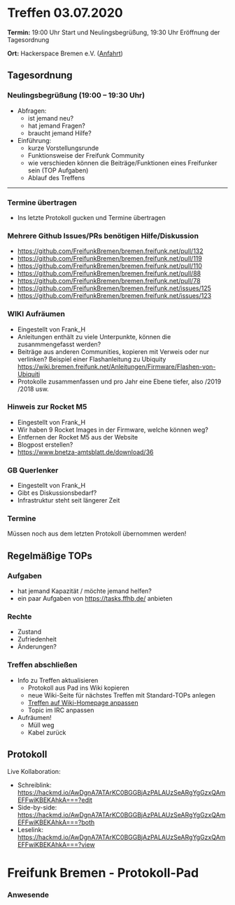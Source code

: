 
# Treffen 03.07.2020

**Termin:** 19:00 Uhr Start und Neulingsbegrüßung, 19:30 Uhr Eröffnung der Tagesordnung

**Ort:** Hackerspace Bremen e.V. ([Anfahrt](https://www.hackerspace-bremen.de/anfahrt/))

## Tagesordnung
### Neulingsbegrüßung (19:00 – 19:30 Uhr)

- Abfragen:
    - ist jemand neu?
    - hat jemand Fragen?
    - braucht jemand Hilfe?
- Einführung:
    - kurze Vorstellungsrunde
    - Funktionsweise der Freifunk Community
    - wie verschieden können die Beiträge/Funktionen eines Freifunker sein (TOP Aufgaben)
    - Ablauf des Treffens

---

### Termine übertragen
- Ins letzte Protokoll gucken und Termine übertragen

### Mehrere Github Issues/PRs benötigen Hilfe/Diskussion
- https://github.com/FreifunkBremen/bremen.freifunk.net/pull/132
- https://github.com/FreifunkBremen/bremen.freifunk.net/pull/119
- https://github.com/FreifunkBremen/bremen.freifunk.net/pull/110
- https://github.com/FreifunkBremen/bremen.freifunk.net/pull/88
- https://github.com/FreifunkBremen/bremen.freifunk.net/pull/78
- https://github.com/FreifunkBremen/bremen.freifunk.net/issues/125
- https://github.com/FreifunkBremen/bremen.freifunk.net/issues/123

### WIKI Aufräumen 
- Eingestellt von Frank_H
- Anleitungen enthält zu viele Unterpunkte, können die zusanmmengefasst werden?
- Beiträge aus anderen Communities, kopieren mit Verweis oder nur verlinken?
  Beispiel einer Flashanleitung zu Ubiquity https://wiki.bremen.freifunk.net/Anleitungen/Firmware/Flashen-von-Ubiquiti
- Protokolle zusammenfassen und pro Jahr eine Ebene tiefer, also /2019 /2018 usw.

### Hinweis zur Rocket M5
- Eingestellt von Frank_H
- Wir haben 9 Rocket Images in der Firmware, welche können weg?
- Entfernen der Rocket M5 aus der Website
- Blogpost erstellen?
- https://www.bnetza-amtsblatt.de/download/36

### GB Querlenker
- Eingestellt von Frank_H
- Gibt es Diskussionsbedarf?
- Infrastruktur steht seit längerer Zeit


### Termine
Müssen noch aus dem letzten Protokoll übernommen werden!

## Regelmäßige TOPs
### Aufgaben

- hat jemand Kapazität / möchte jemand helfen?
- ein paar Aufgaben von https://tasks.ffhb.de/ anbieten

### Rechte

- Zustand
- Zufriedenheit
- Änderungen?

### Treffen abschließen

- Info zu Treffen aktualisieren
  - Protokoll aus Pad ins Wiki kopieren
  - neue Wiki-Seite für nächstes Treffen mit Standard-TOPs anlegen
  - [Treffen auf Wiki-Homepage anpassen](https://wiki.bremen.freifunk.net/Home)
  - Topic im IRC anpassen
- Aufräumen!
  - Müll weg
  - Kabel zurück

## Protokoll

Live Kollaboration:

* Schreiblink: https://hackmd.io/AwDgnA7ATArKC0BGGBjAzPALAUzSeARgYgGzxQAmEFFwiKBEKAhkA===?edit
* Side-by-side: https://hackmd.io/AwDgnA7ATArKC0BGGBjAzPALAUzSeARgYgGzxQAmEFFwiKBEKAhkA===?both
* Leselink: https://hackmd.io/AwDgnA7ATArKC0BGGBjAzPALAUzSeARgYgGzxQAmEFFwiKBEKAhkA===?view

# Freifunk Bremen - Protokoll-Pad

### Anwesende
